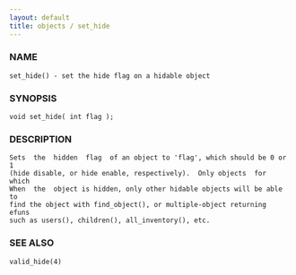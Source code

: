 ```yaml
---
layout: default
title: objects / set_hide
---
```


### NAME

    set_hide() - set the hide flag on a hidable object

### SYNOPSIS

    void set_hide( int flag );

### DESCRIPTION

    Sets  the  hidden  flag  of an object to 'flag', which should be 0 or 1
    (hide disable, or hide enable, respectively).  Only objects  for  which
    When  the  object is hidden, only other hidable objects will be able to
    find the object with find_object(), or multiple-object returning  efuns
    such as users(), children(), all_inventory(), etc.

### SEE ALSO

    valid_hide(4)
